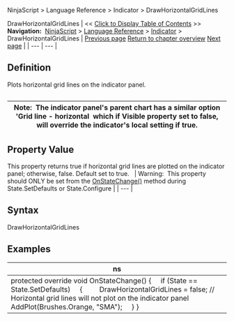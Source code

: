 ﻿
NinjaScript > Language Reference > Indicator > DrawHorizontalGridLines

DrawHorizontalGridLines
| << [Click to Display Table of Contents](drawhorizontalgridlines.md) >> **Navigation:**     [NinjaScript](ninjascript-1.md) > [Language Reference](language_reference_wip-1.md) > [Indicator](indicator-1.md) > DrawHorizontalGridLines | [Previous page](displayindatabox-1.md) [Return to chapter overview](indicator-1.md) [Next page](drawonpricepanel-1.md) |
| --- | --- |
## Definition
Plots horizontal grid lines on the indicator panel.
## 
| Note:  The indicator panel's parent chart has a similar option 'Grid line - horizontal  which if Visible property set to false, will override the indicator's local setting if true. |
| --- |

## Property Value
This property returns true if horizontal grid lines are plotted on the indicator panel; otherwise, false. Default set to true.
 
| Warning:  This property should ONLY be set from the [OnStateChange()](onstatechange-1.md) method during State.SetDefaults or State.Configure |
| --- |

## Syntax
DrawHorizontalGridLines
 
## Examples
| ns |
| --- |
| protected override void OnStateChange() {      if (State == State.SetDefaults)      {          DrawHorizontalGridLines = false; // Horizontal grid lines will not plot on the indicator panel              AddPlot(Brushes.Orange, "SMA");      } } |
